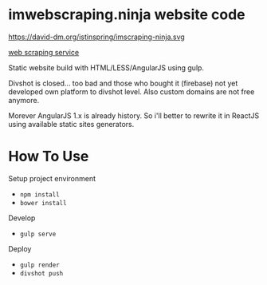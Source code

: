 # imwebscraping.ninja website code

https://david-dm.org/istinspring/imscraping-ninja.svg

[web scraping service](http://imscraping.ninja)

Static website build with HTML/LESS/AngularJS using gulp.

Divshot is closed... too bad and those who bought it (firebase) not yet
developed own platform to divshot level. Also custom domains are not free anymore.

Morever AngularJS 1.x is already history. So i'll better to rewrite it in ReactJS
using available static sites generators.

# How To Use

Setup project environment

  + ```npm install```
  + ```bower install```

Develop

  + ```gulp serve```

Deploy

  + ```gulp render```
  + ```divshot push```
